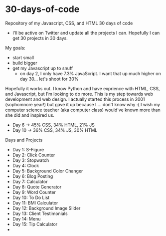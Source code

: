 # 30-days-of-code
Repository of my Javascript, CSS, and HTML 30 days of code

- I'll be active on Twitter and update all the projects I can. Hopefully I can get 30 projects in 30 days. 

My goals: 
- start small
- build bigger
- get my Javascript up to snuff
  - on day 2, I only have 7.3% JavaScript. I want that up much higher on day 30... let's shoot for 30%


Hopefully it works out. I know Python and have exprience with HTML, CSS, and Javascript, but I'm looking to do more. This is my step towards web development and web design. I actually started this process in 2001 (sophomnore year!) but gave it up because I.... don't know why :( I wish my computer science teacher (aka computer class) would've known more than she did and inspired us.

- Day 6 -> 45% CSS, 34% HTML, 21% JS
- Day 10 -> 36% CSS, 34% JS, 30% HTML



Days and Projects 
- Day 1: S-Figure 
- Day 2: Click Counter 
- Day 3: Stopwatch
- Day 4: Clock
- Day 5: Background Color Changer
- Day 6: Blog Posting
- Day 7: Calculator
- Day 8: Quote Generator
- Day 9: Word Counter
- Day 10: To Do List
- Day 11: BMI Calculator
- Day 12: Background Image Slider
- Day 13: Client Testimonials
- Day 14: Menu
- Day 15: Tip Calculator
- 
